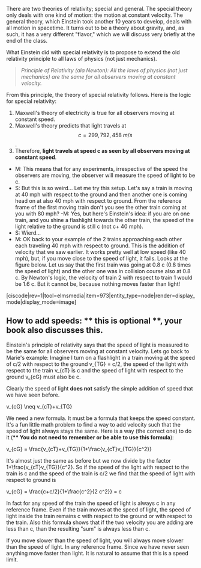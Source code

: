 There are two theories of relativity; special and general. The special theory only deals with one kind of motion: the motion at constant velocity. The general theory, which Einstein took another 10 years to develop, deals with all motion in spacetime. It turns out to be a theory about gravity, and, as such, it has a very different "flavor," which we will discuss very briefly at the end of the class.

What Einstein did with special relativity is to propose to extend the old relativity principle to all laws of physics (not just mechanics).

> _Principle of Relativity (ala Newton): All the laws of physics (not just mechanics) are the same for all observers moving at constant velocity._

From this principle, the theory of special relativity follows. Here is the logic for special relativity:

1. Maxwell's theory of electricity is true for all observers moving at constant speed.
2. Maxwell's theory predicts that light travels at $$ c= 299,792,458\;  m/s $$.
3. Therefore, **light travels at speed c as seen by all observers moving at constant speed**.

- M: This means that for any experiments, irrespective of the speed the observers are moving, the observer will measure the speed of light to be c.
- S: But this is so weird... Let me try this setup. Let's say a train is moving at 40 mph with respect to the ground and then another one is coming head on at also 40 mph with respect to ground. From the reference frame of the first moving train don't you see the other train coming at you with 80 mph?
-M: Yes, but here's Einstein's idea: if you are on one train, and you shine a flashlight towards the other train, the speed of the light relative to the ground is still c (not c+ 40 mph).
- S: Wierd...
- M: OK back to your example of the 2 trains approaching each other each traveling 40 mph with respect to ground. This is the addition of velocity that we saw earlier. It works pretty well at low speed (like 40 mph), but, if you move close to the speed of light, it fails. Looks at the figure below. Let us say that the first train was going at 0.8 c (0.8 times the speed of light) and the other one was in collision course also at 0.8 c. By Newton's logic, the velocity of train 2 with respect to train 1 would be 1.6 c. But it cannot be, because nothing moves faster than light!

[ciscode|rev=1|tool=elmsmedia|item=973|entity_type=node|render=display_mode|display_mode=image]

## How to add  speeds: \*\* this is optional \*\*, your book also discusses this.

Einstein's principle of relativity says that the speed of light is measured to be the same for all observers moving at constant velocity. Lets go back to Marie's example: Imagine I turn on a flashlight in a train moving at the speed of c/2 with respect to the ground <lrn-math>v_{TG} = c/2</lrn-math>, the speed of the light with respect to the train <lrn-math>v_{cT}</lrn-math> is c and the speed of light with respect to the ground <lrn-math>v_{cG}</lrn-math> must also be c.

Clearly the speed of light **does not** satisfy the simple addition of speed that we have seen before.

<lrn-math>v_{cG} \neq v_{cT}+v_{TG}</lrn-math>

We need a new formula. It must be a formula that keeps the speed constant. It's a fun little math problem to find a way to add velocity such that the speed of light always stays the same. Here is a way (the correct one) to do it (**\*\* You do not need to remember or be able to use this formula**):

<lrn-math> v_{cG} = \frac{v_{cT}+v_{TG}}{1+\frac{v_{cT}v_{TG}}{c^2}}</lrn-math>

It's almost just the same as before but we now divide by the factor <lrn-math>1+\frac{v_{cT}v_{TG}}{c^2}</lrn-math>. So if the speed of the light with respect to the train is c and the speed of the train is c/2 we find that the speed of light with respect to ground is

<lrn-math> v_{cG} = \frac{c+c/2}{1+\frac{c^2}{2 c^2}} = c</lrn-math>

In fact for any speed of the train the speed of light is always c in any reference frame. Even if the train moves at the speed of light, the speed of light inside the train remains c with respect to the ground or with respect to the train. Also this formula shows that if the two velocity you are adding are less than c, than the resulting "sum" is always less than c.

If you move slower than the speed of light, you will always move slower than the speed of light. In any reference frame. Since we have never seen anything move faster than light. It is natural to assume that this is a speed limit.